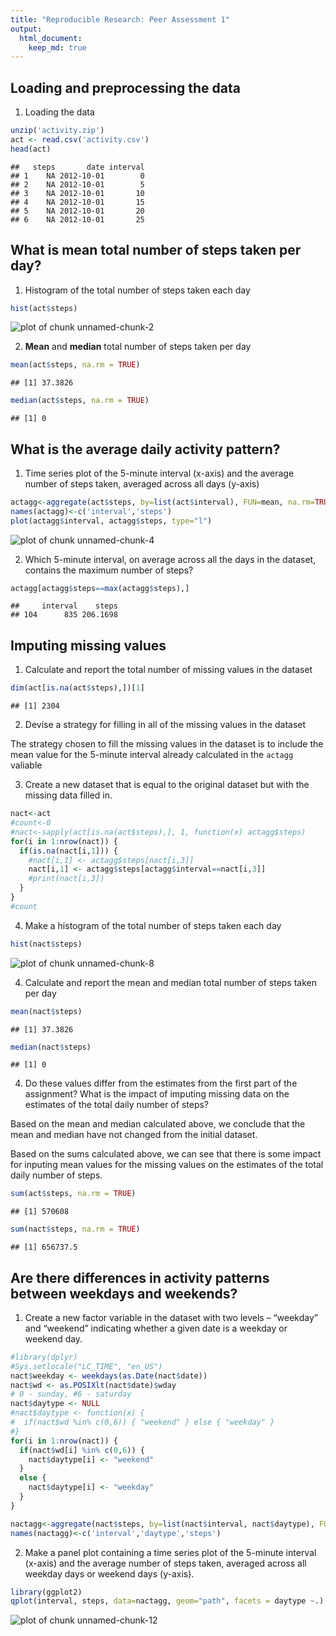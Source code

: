 ```yaml
---
title: "Reproducible Research: Peer Assessment 1"
output: 
  html_document:
    keep_md: true
---
```



## Loading and preprocessing the data

1. Loading the data


```r
unzip('activity.zip')
act <- read.csv('activity.csv')
head(act)
```

```
##   steps       date interval
## 1    NA 2012-10-01        0
## 2    NA 2012-10-01        5
## 3    NA 2012-10-01       10
## 4    NA 2012-10-01       15
## 5    NA 2012-10-01       20
## 6    NA 2012-10-01       25
```


## What is mean total number of steps taken per day?

1. Histogram of the total number of steps taken each day


```r
hist(act$steps)
```

![plot of chunk unnamed-chunk-2](figure/unnamed-chunk-2-1.png) 

2. **Mean** and **median** total number of steps taken per day


```r
mean(act$steps, na.rm = TRUE)
```

```
## [1] 37.3826
```

```r
median(act$steps, na.rm = TRUE)
```

```
## [1] 0
```


## What is the average daily activity pattern?

1. Time series plot of the 5-minute interval (x-axis) and the average number of steps taken, averaged across all days (y-axis)


```r
actagg<-aggregate(act$steps, by=list(act$interval), FUN=mean, na.rm=TRUE)
names(actagg)<-c('interval','steps')
plot(actagg$interval, actagg$steps, type="l")
```

![plot of chunk unnamed-chunk-4](figure/unnamed-chunk-4-1.png) 

2. Which 5-minute interval, on average across all the days in the dataset, contains the maximum number of steps?


```r
actagg[actagg$steps==max(actagg$steps),]
```

```
##     interval    steps
## 104      835 206.1698
```


## Imputing missing values

1. Calculate and report the total number of missing values in the dataset


```r
dim(act[is.na(act$steps),])[1]
```

```
## [1] 2304
```

2. Devise a strategy for filling in all of the missing values in the dataset

  The strategy chosen to fill the missing values in the dataset is to include the
  mean value for the 5-minute interval already calculated
  in the `actagg` valiable
  
3. Create a new dataset that is equal to the original dataset but with the missing data filled in.



```r
nact<-act
#count<-0
#nact<-sapply(act[is.na(act$steps),], 1, function(x) actagg$steps)
for(i in 1:nrow(nact)) {
  if(is.na(nact[i,1])) { 
    #nact[i,1] <- actagg$steps[nact[i,3]]
    nact[i,1] <- actagg$steps[actagg$interval==nact[i,3]]
    #print(nact[i,3])
  }
}
#count
```

4. Make a histogram of the total number of steps taken each day


```r
hist(nact$steps)
```

![plot of chunk unnamed-chunk-8](figure/unnamed-chunk-8-1.png) 

4. Calculate and report the mean and median total number of steps taken per day


```r
mean(nact$steps)
```

```
## [1] 37.3826
```

```r
median(nact$steps)
```

```
## [1] 0
```

4. Do these values differ from the estimates from the first part of the assignment? What is the impact of imputing missing data on the estimates of the total daily number of steps?

  Based on the mean and median calculated above, we conclude that the mean and median have not changed from the initial dataset.
  
  Based on the sums calculated above, we can see that there is some impact for inputing mean values for the missing values on the estimates of the total daily number of steps.
  

```r
sum(act$steps, na.rm = TRUE)
```

```
## [1] 570608
```

```r
sum(nact$steps, na.rm = TRUE)
```

```
## [1] 656737.5
```

## Are there differences in activity patterns between weekdays and weekends?

1. Create a new factor variable in the dataset with two levels – “weekday” and “weekend” indicating whether a given date is a weekday or weekend day.


```r
#library(dplyr)
#Sys.setlocale("LC_TIME", "en_US")
nact$weekday <- weekdays(as.Date(nact$date))
nact$wd <- as.POSIXlt(nact$date)$wday
# 0 - sunday, #6 - saturday
nact$daytype <- NULL
#nact$daytype <- function(x) {
#  if(nact$wd %in% c(0,6)) { "weekend" } else { "weekday" }
#}
for(i in 1:nrow(nact)) {
  if(nact$wd[i] %in% c(0,6)) {
    nact$daytype[i] <- "weekend"
  }
  else {
    nact$daytype[i] <- "weekday"    
  }
}

nactagg<-aggregate(nact$steps, by=list(nact$interval, nact$daytype), FUN=mean, na.rm=TRUE)
names(nactagg)<-c('interval','daytype','steps')
```

2. Make a panel plot containing a time series plot of the 5-minute interval (x-axis) and the average number of steps taken, averaged across all weekday days or weekend days (y-axis).


```r
library(ggplot2)
qplot(interval, steps, data=nactagg, geom="path", facets = daytype ~.)
```

![plot of chunk unnamed-chunk-12](figure/unnamed-chunk-12-1.png) 

